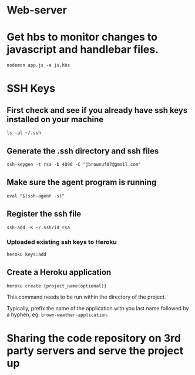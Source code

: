 # Web-server

# Get hbs to monitor changes to javascript and handlebar files.

`nodemon app.js -e js,hbs`  

# SSH Keys

## First check and see if you already have ssh keys installed on your machine

`ls -al ~/.ssh`

## Generate the .ssh directory and ssh files

`ssh-keygen -t rsa -b 4096 -C "jbrownuf07@gmail.com"`

## Make sure the agent program is running

`eval "$(ssh-agent -s)"`

## Register the ssh file

`ssh-add -K ~/.ssh/id_rsa`

### Uploaded existing ssh keys to Heroku

`heroku keys:add`

## Create a Heroku application

`heroku create {project_name(optional)}`

This command needs to be run within the directory of the project. 

Typically, prefix the name of the application with you last name followed by a hyphen, eg. `brown-weather-application`.

# Sharing the code repository on 3rd party servers and serve the project up

